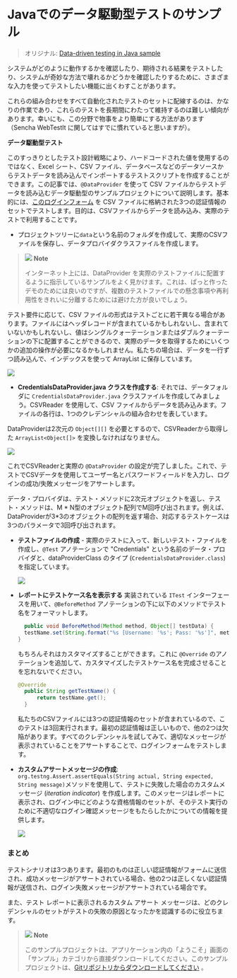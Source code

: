 # Javaでのデータ駆動型テストのサンプル

> オリジナル: [Data-driven testing in Java sample](https://docs.sencha.com/webtestit/guides/advanced-topics/data-driven-testing-in-java-sample.html)

システムがどのように動作するかを確認したり、期待される結果をテストしたり、システムが奇妙な方法で壊れるかどうかを確認したりするために、さまざまな入力を使ってテストしたい機能に出くわすことがあります。

これらの組み合わせをすべて自動化されたテストのセットに配線するのは、かなりの作業であり、これらのテストを長期間にわたって維持するのは難しい傾向があります。幸いにも、この分野で物事をより簡単にする方法があります（Sencha WebTestIt に関してはすでに慣れていると思いますが）。

**データ駆動型テスト**

このすっきりとしたテスト設計戦略により、ハードコードされた値を使用するのではなく、Excel シート、CSV ファイル、データベースなどのデータソースからテストデータを読み込んでインポートするテストスクリプトを作成することができます。この記事では、`@DataProvider` を使って CSV ファイルからテストデータを読み込むデータ駆動型のサンプルプロジェクトについて説明します。基本的には、[このログインフォーム](https://the-internet.herokuapp.com/login) を CSV ファイルに格納された3つの認証情報のセットでテストします。目的は、CSVファイルからデータを読み込み、実際のテストで利用することです。

  - プロジェクトツリーに`data`という名前のフォルダを作成して、実際のCSVファイルを保存し、データプロバイダクラスファイルを作成します。

> ![](https://docs.sencha.com/webtestit/guides/images/note-icon.png) **Note**
> 
> インターネット上には、DataProvider を実際のテストファイルに配置するように指示しているサンプルをよく見かけます。これは、ぱっと作ったデモのためには良いのですが、複数のテストファイルでの懸念事項や再利用性をきれいに分離するためには避けた方が良いでしょう。
>
テスト要件に応じて、CSV ファイルの形式はテストごとに若干異なる場合があります。ファイルにはヘッダレコードが含まれているかもしれないし、含まれていないかもしれないし、値はシングルクォーテーションまたはダブルクォーテーションの下に配置することができるので、実際のデータを取得するためにいくつかの追加の操作が必要になるかもしれません。私たちの場合は、データを一行ずつ読み込んで、インデックスを使って ArrayList に保存しています。

![](https://docs.sencha.com/webtestit/guides/images/data-driven-folder.png)

  - **CredentialsDataProvider.java クラスを作成する**: 
  それでは、データフォルダに `CredentialsDataProvider.java` クラスファイルを作成してみましょう。CSVReader を使用して、CSV ファイルからデータを読み込みます。ファイルの各行は、1つのクレデンシャルの組み合わせを表しています。

DataProviderは2次元の `Object[][]` を必要とするので、CSVReaderから取得した `ArrayList<Object[]>` を変換しなければなりません。

![](https://docs.sencha.com/webtestit/guides/images/create-credentials.png)

これでCSVReaderと実際の `@DataProvider` の設定が完了しました。これで、テストでCSVデータを使用してユーザー名とパスワードフィールドを入力し、ログインの成功/失敗メッセージをアサートします。

データ・プロバイダは、テスト・メソッドに2次元オブジェクトを返し、テスト・メソッドは、M \* N型のオブジェクト配列でM回呼び出されます。例えば、DataProviderが3\*3のオブジェクトの配列を返す場合、対応するテストケースは3つのパラメータで3回呼び出されます。

  - **テストファイルの作成** - 実際のテストに入って、新しいテスト・ファイルを作成し、`@Test` アノテーションで "Credentials" という名前のデータ・プロバイダと、dataProviderClass のタイプ (`CredentialsDataProvider.class`) を指定しています。
    
    ![](https://docs.sencha.com/webtestit/guides/images/create-test-file.png)

  - **レポートにテストケース名を表示する** 実装されている `ITest` インターフェースを用いて、`@BeforeMethod` アノテーションの下に以下のメソッドでテスト名をフォーマットします。
    
    ```java
      public void BeforeMethod(Method method, Object[] testData) {
      testName.set(String.format("%s [Username: '%s'; Pass: '%s']", method.getName(), testData[0], testData[1]));
    }
    ```
    
    もちろんそれはカスタマイズすることができます。これに `@Override` のアノテーションを追加して、カスタマイズしたテストケース名を完成させることを忘れないでください。
    
    ```java
    @Override
      public String getTestName() {
          return testName.get();
      }
    ```
    
    私たちのCSVファイルには3つの認証情報のセットが含まれているので、このテストは3回実行されます。最初の認証情報は正しいもので、他の2つは欠陥があります。すべてのクレデンシャルを試してみて、適切なメッセージが表示されていることをアサートすることで、ログインフォームをテストします。

  - **カスタムアサートメッセージの作成**: `org.testng.Assert.assertEquals(String actual, String expected, String message)`メソッドを使用して、テストに失敗した場合のカスタムメッセージ (*iteration indicator*) を作成します。このメッセージはレポートに表示され、ログイン中にどのような資格情報のセットが、そのテスト実行のために不適切なログイン確認メッセージをもたらしたかについての情報を提供します。
    
    ![](https://docs.sencha.com/webtestit/guides/images/assert-message.png)

### まとめ

テストシナリオは3つあります。最初のものは正しい認証情報がフォームに送信され、成功メッセージがアサートされている場合、他の2つは正しくない認証情報が送信され、ログイン失敗メッセージがアサートされている場合です。

また、テスト レポートに表示されるカスタム アサート メッセージは、どのクレデンシャルのセットがテストの失敗の原因となったかを認識するのに役立ちます。

> ![](https://docs.sencha.com/webtestit/guides/images/note-icon.png) **Note**
> 
> このサンプルプロジェクトは、アプリケーション内の「ようこそ」画面の「サンプル」カテゴリから直接ダウンロードしてください。このサンプルプロジェクトは、[Gitリポジトリからダウンロードしてください](https://github.com/extjs/RxSe-java-data-driven-sample) 。
